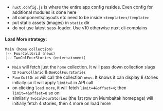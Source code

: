 - `nuxt.config.js` is where the entire app config resides. Even config for additional modules is done here
- all components/layouts etc need to be inside `<template></template>`
- put static assets (images) in `static` dir
- do not use latest sass-loader. Use v10 otherwise nuxt cli complains


#### Load More strategy:
```
Main (home collection)
|-- FourCollGrid (news)
|-- TwoColFourStories (entertainment)
```
- `Main` will fetch just the `home` collection. It will pass down collection slugs to `FourCollGrid` & `OneColFourStories`
- `FourCollGrid` will call the collection `news`. It knows it can display 8 stories initially so it will apply `limit=8` in API call
- on clicking `load more`, it will fetch `limit=4&offset=4`; then `limit=4&offset=8` so on
- similarly `TwoColFourStories` (the 1st row on Mumbaitak homepage) will initially fetch 4 stories, then 4 more on load more 
